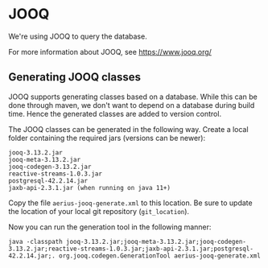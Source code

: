 # JOOQ

We're using JOOQ to query the database.

For more information about JOOQ, see https://www.jooq.org/

## Generating JOOQ classes

JOOQ supports generating classes based on a database.
While this can be done through maven, we don't want to depend on a database during build time.
Hence the generated classes are added to version control.

The JOOQ classes can be generated in the following way.
Create a local folder containing the required jars (versions can be newer):

```
jooq-3.13.2.jar
jooq-meta-3.13.2.jar
jooq-codegen-3.13.2.jar
reactive-streams-1.0.3.jar
postgresql-42.2.14.jar
jaxb-api-2.3.1.jar (when running on java 11+)
```

Copy the file `aerius-jooq-generate.xml` to this location. Be sure to update the location of your local git repository (`git_location`).

Now you can run the generation tool in the following manner:

```
java -classpath jooq-3.13.2.jar;jooq-meta-3.13.2.jar;jooq-codegen-3.13.2.jar;reactive-streams-1.0.3.jar;jaxb-api-2.3.1.jar;postgresql-42.2.14.jar;. org.jooq.codegen.GenerationTool aerius-jooq-generate.xml
```
